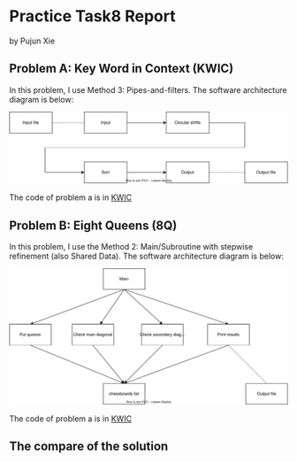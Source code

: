 # Practice Task8 Report
by Pujun Xie

## Problem A: Key Word in Context (KWIC)
In this problem, I use Method 3: Pipes-and-filters. The software architecture diagram is below:

![image](https://github.com/xpjllk38324/Container-Security-Scanning-Service/blob/main/Practices/Task8/Task8_PujunXie/figure/KWIC.svg)

The code of problem a is in [KWIC](KWIC.py)

## Problem B: Eight Queens (8Q)
In this problem, I use the Method 2: Main/Subroutine with stepwise refinement (also Shared Data). The software architecture diagram is below:

![image](https://github.com/xpjllk38324/Container-Security-Scanning-Service/blob/main/Practices/Task8/Task8_PujunXie/figure/8Q.svg)

The code of problem a is in [KWIC](KWIC.py)

## The compare of the solution
